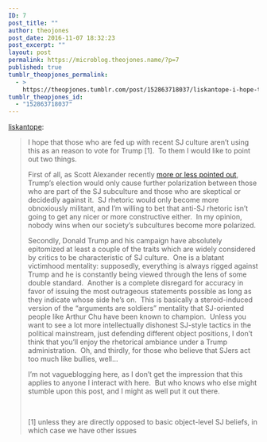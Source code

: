 ```yaml
---
ID: 7
post_title: ""
author: theojones
post_date: 2016-11-07 18:32:23
post_excerpt: ""
layout: post
permalink: https://microblog.theojones.name/?p=7
published: true
tumblr_theopjones_permalink:
  - >
    https://theopjones.tumblr.com/post/152863718037/liskantope-i-hope-that-those-who-are-fed-up
tumblr_theopjones_id:
  - "152863718037"
---
```

<p><a class="tumblr_blog" href="http://liskantope.tumblr.com/post/152827151034">liskantope</a>:</p>
<blockquote>
<p>I hope that those who are fed up with recent SJ culture aren’t using this as an reason to vote for Trump [1].  To them I would like to point out two things.</p>
<p>First of all, as Scott Alexander recently <a href="http://slatestarcodex.com/2016/09/28/ssc-endorses-clinton-johnson-or-stein/">more or less pointed out</a>, Trump’s election would only cause further polarization between those who are part of the SJ subculture and those who are skeptical or decidedly against it.  SJ rhetoric would only become more obnoxiously militant, and I’m willing to bet that anti-SJ rhetoric isn’t going to get any nicer or more constructive either.  In my opinion, nobody wins when our society’s subcultures become more polarized.</p>
<p>Secondly, Donald Trump and his campaign have absolutely epitomized at least a couple of the traits which are widely considered by critics to be characteristic of SJ culture.  One is a blatant victimhood mentality: supposedly, everything is always rigged against Trump and he is constantly being viewed through the lens of some double standard.  Another is a complete disregard for accuracy in favor of issuing the most outrageous statements possible as long as they indicate whose side he’s on.  This is basically a steroid-induced version of the “arguments are soldiers” mentality that SJ-oriented people like Arthur Chu have been known to champion.  Unless you want to see a lot more intellectually dishonest SJ-style tactics in the political mainstream, just defending different object positions, I don’t think that you’ll enjoy the rhetorical ambiance under a Trump administration.  Oh, and thirdly, for those who believe that SJers act too much like bullies, well…<br /></p>
<p>I’m not vagueblogging here, as I don’t get the impression that this applies to anyone I interact with here.  But who knows who else might stumble upon this post, and I might as well put it out there.</p>
<p><br /></p>
<p>[1] unless they are directly opposed to basic object-level SJ beliefs, in which case we have other issues<br /></p>
</blockquote>
